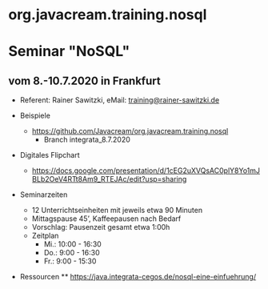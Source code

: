 # org.javacream.training.nosql

# Seminar "NoSQL"
## vom 8.-10.7.2020 in Frankfurt

* Referent: Rainer Sawitzki, eMail: training@rainer-sawitzki.de

* Beispiele
  * https://github.com/Javacream/org.javacream.training.nosql
    *  Branch integrata_8.7.2020
* Digitales Flipchart
  * https://docs.google.com/presentation/d/1cEG2uXVQsAC0plY8Yo1mJBLb2OeV4RTt8Am9_RTEJAc/edit?usp=sharing
* Seminarzeiten
  * 12 Unterrichtseinheiten mit jeweils etwa 90 Minuten
  * Mittagspause 45’, Kaffeepausen nach Bedarf
  * Vorschlag: Pausenzeit gesamt etwa 1:00h
  * Zeitplan 
    * Mi.: 10:00 - 16:30
    * Do.:  9:00 - 16:30
    * Fr.:  9:00 - 15:30

* Ressourcen
** https://java.integrata-cegos.de/nosql-eine-einfuehrung/

